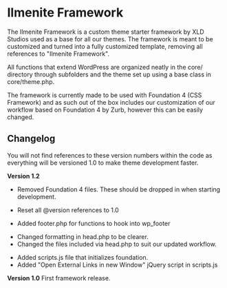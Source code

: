 Ilmenite Framework
==================

The Ilmenite Framework is a custom theme starter framework by XLD Studios used as a base for all our themes. The framework is meant to be customized and turned into a fully customized template, removing all references to "Ilmenite Framework".

All functions that extend WordPress are organized neatly in the core/ directory through subfolders and the theme set up using a base class in core/theme.php.

The framework is currently made to be used with Foundation 4 (CSS Framework) and as such out of the box includes our customization of our workflow based on Foundation 4 by Zurb, however this can be easily changed.

## Changelog ##
You will not find references to these version numbers within the code as everything will be versioned 1.0 to make theme development faster.

**Version 1.2**
- Removed Foundation 4 files. These should be dropped in when starting development.
* Reset all @version references to 1.0
+ Added footer.php for functions to hook into wp_footer
* Changed formatting in head.php to be clearer.
* Changed the files included via head.php to suit our updated workflow.
+ Added scripts.js file that initializes foundation.
+ Added "Open External Links in new Window" jQuery script in scripts.js

**Version 1.0**
First framework release.